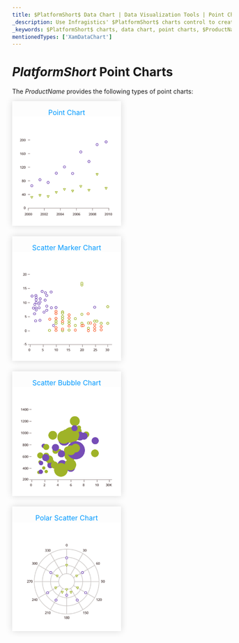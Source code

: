 ```yaml
---
title: $PlatformShort$ Data Chart | Data Visualization Tools | Point Chart | Data Binding | Infragistics
_description: Use Infragistics' $PlatformShort$ charts control to create point charts such as scatter marker chart, scatter bubble chart and polar scatter chart. Learn about our $ProductName$ graph types!
_keywords: $PlatformShort$ charts, data chart, point charts, $ProductName$, Infragistics
mentionedTypes: ['XamDataChart']
---
```

# $PlatformShort$ Point Charts

The $ProductName$ provides the following types of point charts:

<section class="feature__container">
    <style>
        .linkContent,
        .linkContent:hover {
            display: flex;
            flex-flow: column;
            align-items: center;
            box-shadow: none;
        }
        .link {
            display: inline-block;
            font-size: 1.0rem;
            color: #0099ff;
            cursor: pointer;
            padding-top: 1.0rem;
            margin-right: 1.0rem;
            margin-bottom: 1.5rem;
            box-shadow: 0 0 15px rgba(0,0,0,.15);
        }
        .link:hover {
            box-shadow: 0 0 15px rgba(0,0,0,.25);
        }
        .img {
            width: 250px;
            height: 250px;
            box-shadow: none;
        }
    </style>
    <body>
        <div class="link" href="data-chart-type-category-point-series.md">
            <div class="linkContent" >
                <div>Point Chart</div>
                <img class="img" src="../images/charts/data-chart-type-category-point-series.png">
            </div>
        </div>
        <div class="link" href="data-chart-type-scatter-point-series.md">
            <div class="linkContent">
                <div>Scatter Marker Chart</div>
                <img class="img" src="../images/charts/data-chart-type-scatter-point-series.png">
            </div>
        </div>
        <div class="link" href="data-chart-type-scatter-bubble-series.md">
            <div class="linkContent">
                <div>Scatter Bubble Chart</div>
                <img class="img" src="../images/charts/data-chart-type-scatter-bubble-series.png">
            </div>
        </div>
        <div class="link" href="data-chart-type-polar-scatter-series.md">
            <div class="linkContent">
                <div>Polar Scatter Chart</div>
                <img class="img" src="../images/charts/data-chart-type-polar-scatter-series.png">
            </div>
        </div>
        <!-- <div class="link" href="data-chart-type-scatter-hd-series.md">
            <div class="linkContent">
                <div>Scatter High Density Chart</div>
                <img class="img" src="../images/charts/data-chart-type-scatter-hd-series.png">
            </div>
        </div> -->
    </body>
</section>
